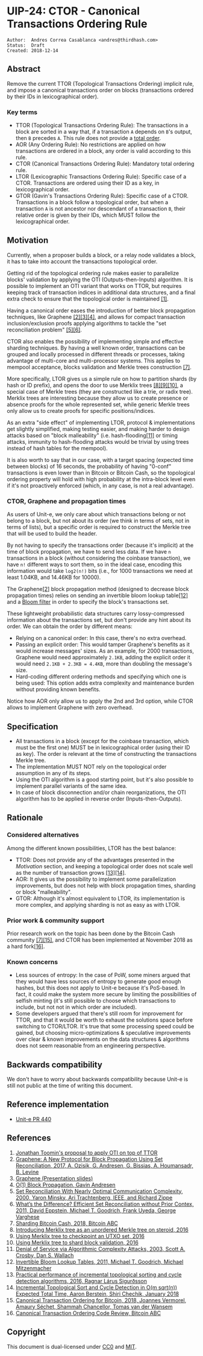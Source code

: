 # UIP-24: CTOR - Canonical Transactions Ordering Rule

```
Author:  Andres Correa Casablanca <andres@thirdhash.com>
Status:  Draft
Created: 2018-12-14
```

## Abstract

Remove the current TTOR (Topological Transactions Ordering) implicit rule, and
impose a canonical transactions order on blocks (transactions ordered by their
IDs in lexicographical order).


### Key terms

*   TTOR (Topological Transactions Ordering Rule): The transactions in a block
    are sorted in a way that, if a transaction `A` depends on `B`'s output, then
    `B` precedes `A`. This rule does not provide a [total order](https://en.wikipedia.org/wiki/Total_order).
*   AOR (Any Ordering Rule): No restrictions are applied on how transactions are
    ordered in a block, any order is valid according to this rule.
*   CTOR (Canonical Transactions Ordering Rule): Mandatory total ordering rule.
*   LTOR (Lexicographic Transactions Ordering Rule): Specific case of a CTOR.
    Transactions are ordered using their ID as a key, in lexicographical order.
*   GTOR (Gavin's Transactions Ordering Rule): Specific case of a CTOR.
    Transactions in a block follow a topological order, but when a transaction
    `A` is not ancestor nor descendant of a transaction `B`, their relative
    order is given by their IDs, which MUST follow the lexicographical order.


## Motivation

Currently, when a proposer builds a block, or a relay node validates a block, it
has to take into account the transactions topological order.

Getting rid of the topological ordering rule makes easier to parallelize blocks'
validation by applying the OTI (Outputs-then-Inputs) algorithm. It is possible
to implement an OTI variant that works on TTOR, but requires keeping track of
transaction indices in additional data structures, and a final extra check to
ensure that the topological order is maintained [[1]](#references).

Having a canonical order eases the introduction of better block propagation
techniques, like Graphene [[2][3][4]](#references), and allows for compact
transaction inclusion/exclusion proofs applying algorithms to tackle the "set
reconciliation problem" [[5][6]](#references).

CTOR also enables the possibility of implementing simple and effective sharding
techniques. By having a well known order, transactions can be grouped and
locally processed in different threads or processes, taking advantage of
multi-core and multi-processor systems. This applies to mempool acceptance,
blocks validation and Merkle trees construction [[7]](#references).

More specifically, LTOR gives us a simple rule on how to partition shards (by
hash or ID prefix), and opens the door to use Merklix trees
[[8][9][10]](#references), a special case of Merkle trees (they are
constructed like a trie, or radix tree). Merklix trees are interesting because
they allow us to create presence or absence proofs for the whole represented
set, while generic Merkle trees only allow us to create proofs for specific
positions/indices.

As an extra "side effect" of implementing LTOR, protocol & implementations get
slightly simplified, making testing easier, and making harder to design attacks
based on "block malleability" (i.e. hash-flooding[[11]](#references) or timing
attacks, immunity to hash-flooding attacks would be trivial by using trees
instead of hash tables for the mempool).

It is also worth to say that in our case, with a target spacing (expected time
between blocks) of 16 seconds, the probability of having "0-conf" transactions
is even lower than in Bitcoin or Bitcoin Cash, so the topological ordering
property will hold with high probability at the intra-block level even if it's
not proactively enforced (which, in any case, is not a real advantage).

### CTOR, Graphene and propagation times

As users of Unit-e, we only care about which transactions belong or not belong
to a block, but not about its order (we think in terms of sets, not in terms of
lists), but a specific order is required to construct the Merkle tree that will
be used to build the header.

By not having to specify the transactions order (because it's implicit) at the
time of block propagation, we have to send less data. If we have `n`
transactions in a block (without considering the coinbase transaction), we have
`n!` different ways to sort them, so in the ideal case, encoding this
information would take `log2(n!)` bits (i.e., for 1000 transactions we need at
least 1.04KB, and 14.46KB for 10000).

The Graphene[[2]](#references) block propagation method (designed to decrease
block propagation times) relies on sending an invertible bloom lookup
table[[12]](#references) and a
[Bloom filter](https://en.wikipedia.org/wiki/Bloom_filter) in order to specify
the block's transactions set.

These lightweight probabilistic data structures carry lossy-compressed
information about the transactions set, but don't provide any hint about its
order. We can obtain the order by different means:

*   Relying on a canonical order: In this case, there's no extra overhead.
*   Passing an explicit order: This would tamper Graphene's benefits as it
    would increase messages' sizes. As an example, for 2000 transactions,
    Graphene would need approximately `2.1KB`, adding the explicit order it
    would need `2.1KB + 2.3KB = 4.4KB`, more than doubling the message's size.
*   Hard-coding different ordering methods and specifying which one is being
    used: This option adds extra complexity and maintenance burden without
    providing known benefits.

Notice how AOR only allow us to apply the 2nd and 3rd option, while CTOR allows
to implement Graphene with zero overhead.

## Specification

*   All transactions in a block (except for the coinbase transaction, which must
    be the first one) MUST be in lexicographical order (using their ID as key).
    The order is relevant at the time of constructing the transactions Merkle
    tree.
*   The implementation MUST NOT rely on the topological order assumption in any
    of its steps.
*   Using the OTI algorithm is a good starting point, but it's also possible to
    implement parallel variants of the same idea.
*   In case of block disconnection and/or chain reorganizations, the OTI
    algorithm has to be applied in reverse order (Inputs-then-Outputs).

## Rationale

### Considered alternatives

Among the different known possibilities, LTOR has the best balance:

*   TTOR: Does not provide any of the advantages presented in the *Motivation*
    section, and keeping a topological order does not scale well as the number
    of transaction grows [[13][14]](#references).
*   AOR: It gives us the possibility to implement some parallelization
    improvements, but does not help with block propagation times, sharding or
    block "malleability".
*   GTOR: Although it's almost equivalent to LTOR, its implementation is more
    complex, and applying sharding is not as easy as with LTOR.

### Prior work & community support

Prior research work on the topic has been done by the Bitcoin Cash community
[[7][15]](#references), and CTOR has been implemented at November 2018 as a hard
fork[[16]](#references).

### Known concerns

*   Less sources of entropy: In the case of PoW, some miners argued that they
    would have less sources of entropy to generate good enough hashes, but this
    does not apply to Unit-e because it's PoS-based. In fact, it could make the
    system more secure by limiting the possibilities of selfish minting (it's
    still possible to choose which transactions to include, but not not in which
    order are included).
*   Some developers argued that there's still room for improvement for TTOR, and
    that it would be worth to exhaust the solutions space before switching to
    CTOR/LTOR. It's true that some processing speed could be gained, but
    choosing micro-optimizations & speculative improvements over clear & known
    improvements on the data structures & algorithms does not seem reasonable
    from an engineering perspective.


## Backwards compatibility

We don't have to worry about backwards compatibility because Unit-e is still not
public at the time of writing this document.


## Reference implementation

*   [Unit-e PR 440](https://github.com/dtr-org/unit-e/pull/440)


## References

1.  [Jonathan Toomin's proposal to apply OTI on top of TTOR](https://github.com/Bitcoin-ABC/bitcoin-abc/pull/244/files#diff-24efdb00bfbe56b140fb006b562cc70bR2222)
2.  [Graphene: A New Protocol for Block Propagation Using Set Reconciliation, 2017, A. Ozisik, G. Andresen, G. Bissias, A. Houmansadr, B. Levine](https://people.cs.umass.edu/~gbiss/graphene.pdf)
3.  [Graphene (Presentation slides)](https://scalingbitcoin.org/stanford2017/Day1/graphene.BC-scaling.2017.key.pdf)
4.  [O(1) Block Propagation, Gavin Andresen](https://gist.github.com/gavinandresen/e20c3b5a1d4b97f79ac2)
5.  [Set Reconciliation With Nearly Optimal Communication Complexity, 2000, Yaron Minsky, Ari Trachtenberg, IEEE, and Richard Zippe](https://pdfs.semanticscholar.org/be4e/60056b996b3df7ad71235aab133d304a38e3.pdf)
6.  [What’s the Difference? Efficient Set Reconciliation without Prior Contex, 2011, David Eppstein, Michael T. Goodrich, Frank Uyeda, George Varghese](https://www.ics.uci.edu/~eppstein/pubs/EppGooUye-SIGCOMM-11.pdf)
7.  [Sharding Bitcoin Cash, 2018, Bitcoin ABC](https://medium.com/@Bitcoin_ABC/sharding-bitcoin-cash-35d46b55ecfb)
8.  [Introducing Merklix tree as an unordered Merkle tree on steroid, 2016](https://www.deadalnix.me/2016/09/24/introducing-merklix-tree-as-an-unordered-merkle-tree-on-steroid/)
9.  [Using Merklix tree to checkpoint an UTXO set, 2016](https://www.deadalnix.me/2016/09/29/using-merklix-tree-to-checkpoint-an-utxo-set/)
10. [Using Merklix tree to shard block validation, 2016](https://www.deadalnix.me/2016/11/06/using-merklix-tree-to-shard-block-validation/)
11. [Denial of Service via Algorithmic Complexity Attacks, 2003, Scott A. Crosby, Dan S. Wallach](https://www.usenix.org/legacy/events/sec03/tech/full_papers/crosby/crosby.pdf)
12. [Invertible Bloom Lookup Tables, 2011, Michael T. Goodrich, Michael Mitzenmacher](https://arxiv.org/abs/1101.2245)
13. [Practical performance of incremental topological sorting and cycle detection algorithms, 2016, Ragnar Lárus Sigurðsson](http://publications.lib.chalmers.se/records/fulltext/248308/248308.pdf)
14. [Incremental Topological Sort and Cycle Detection in O(m sqrt(n)) Expected Total Time, Aaron Berstein, Shiri Chechik, January 2018](https://epubs.siam.org/doi/abs/10.1137/1.9781611975031.2)
15. [Canonical Transaction Ordering for Bitcoin, 2018, Joannes Vermorel, Amaury Séchet, Shammah Chancellor, Tomas van der Wansem](https://blog.vermorel.com/pdf/canonical-tx-ordering-2018-06-12.pdf)
16. [Canonical Transaction Ordering Code Review, Bitcoin ABC](https://reviews.bitcoinabc.org/rABCee51761f7792776ddde50aaa0c700aea2529fa3c)


## Copyright

This document is dual-licensed under
[CC0](https://creativecommons.org/publicdomain/zero/1.0/) and
[MIT](https://opensource.org/licenses/MIT).
